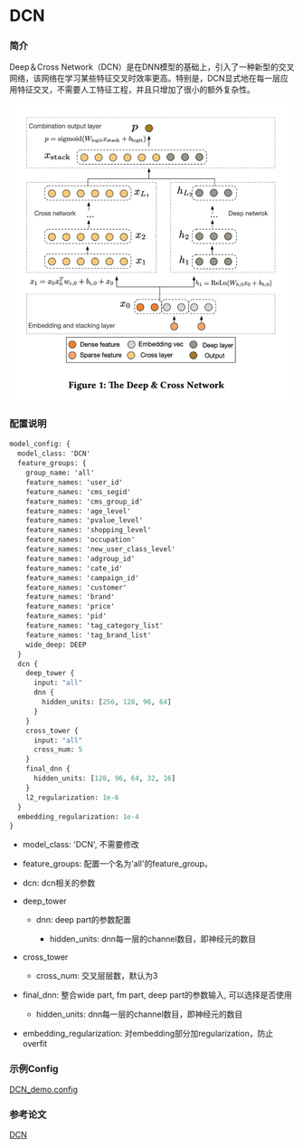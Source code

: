 # DCN

### 简介

Deep＆Cross Network（DCN）是在DNN模型的基础上，引入了一种新型的交叉网络，该网络在学习某些特征交叉时效率更高。特别是，DCN显式地在每一层应用特征交叉，不需要人工特征工程，并且只增加了很小的额外复杂性。

![deepfm.png](../../images/models/dcn.png)

### 配置说明

```protobuf
model_config: {
  model_class: 'DCN'
  feature_groups: {
    group_name: 'all'
    feature_names: 'user_id'
    feature_names: 'cms_segid'
    feature_names: 'cms_group_id'
    feature_names: 'age_level'
    feature_names: 'pvalue_level'
    feature_names: 'shopping_level'
    feature_names: 'occupation'
    feature_names: 'new_user_class_level'
    feature_names: 'adgroup_id'
    feature_names: 'cate_id'
    feature_names: 'campaign_id'
    feature_names: 'customer'
    feature_names: 'brand'
    feature_names: 'price'
    feature_names: 'pid'
    feature_names: 'tag_category_list'
    feature_names: 'tag_brand_list'
    wide_deep: DEEP
  }
  dcn {
    deep_tower {
      input: "all"
      dnn {
        hidden_units: [256, 128, 96, 64]
      }
    }
    cross_tower {
      input: "all"
      cross_num: 5
    }
    final_dnn {
      hidden_units: [128, 96, 64, 32, 16]
    }
    l2_regularization: 1e-6
  }
  embedding_regularization: 1e-4
}
```

- model_class: 'DCN', 不需要修改

- feature_groups: 配置一个名为'all'的feature_group。

- dcn: dcn相关的参数

- deep_tower

  - dnn: deep part的参数配置

    - hidden_units: dnn每一层的channel数目，即神经元的数目

- cross_tower

  - cross_num: 交叉层层数，默认为3

- final_dnn: 整合wide part, fm part, deep part的参数输入, 可以选择是否使用

  - hidden_units: dnn每一层的channel数目，即神经元的数目

- embedding_regularization: 对embedding部分加regularization，防止overfit

### 示例Config

[DCN_demo.config](https://easyrec.oss-cn-beijing.aliyuncs.com/config/dcn.config)

### 参考论文

[DCN](https://arxiv.org/abs/1708.05123)
